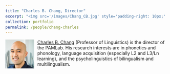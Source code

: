 ```yaml
---
title: "Charles B. Chang, Director"
excerpt: "<img src='/images/Chang_CB.jpg' style='padding-right: 10px;' width='90' height='90' align='left' /><a href='https://cbchang.com/' target='_blank'>Charles B. Chang</a> (Professor of Linguistics) is the director of the PAMLab. His research interests are in phonetics and phonology, language acquisition (especially L2 and L3/Ln learning), and the psycholinguistics of bilingualism and multilingualism."
collection: portfolio
permalink: /people/chang-charles
---
```


<img src='/images/Chang_CB.jpg' style='padding-right: 10px;' width='90' height='90' align='left' /><a href='https://cbchang.com/' target='_blank'>Charles B. Chang</a> (Professor of Linguistics) is the director of the PAMLab. His research interests are in phonetics and phonology, language acquisition (especially L2 and L3/Ln learning), and the psycholinguistics of bilingualism and multilingualism.
